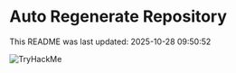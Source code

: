 # Auto Regenerate Repository

This README was last updated: 2025-10-28 09:50:52

 ![TryHackMe](https://tryhackme.com/badge/533634)
